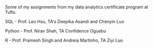 Some of my assignments from my data analytics certificate program at Tufts.

SQL - Prof. Leo Hsu, TA's Deepika Asandi and Chenyin Luo

Python - Prof. Nirav Shah, TA Confidence Oguebu

R - Prof. Pramesh Singh and Andreia Martinho, TA Ziyi Luo

